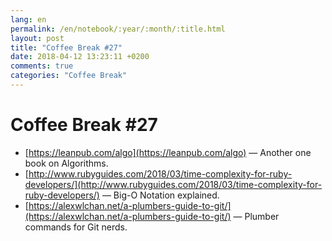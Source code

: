 ```yaml
---
lang: en
permalink: /en/notebook/:year/:month/:title.html
layout: post
title: "Coffee Break #27"
date: 2018-04-12 13:23:11 +0200
comments: true
categories: "Coffee Break"
---
```


# Coffee Break #27

- [https://leanpub.com/algo](https://leanpub.com/algo) &mdash; Another one book on Algorithms.
- [http://www.rubyguides.com/2018/03/time-complexity-for-ruby-developers/](http://www.rubyguides.com/2018/03/time-complexity-for-ruby-developers/) &mdash; Big-O Notation explained.
- [https://alexwlchan.net/a-plumbers-guide-to-git/](https://alexwlchan.net/a-plumbers-guide-to-git/) &mdash; Plumber commands for Git nerds.
